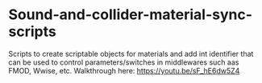 # Sound-and-collider-material-sync-scripts

Scripts to create scriptable objects for materials and add int identifier that can be used to control parameters/switches in middlewares such aas FMOD, Wwise, etc.
Walkthrough here: https://youtu.be/sF_hE6dw5Z4
